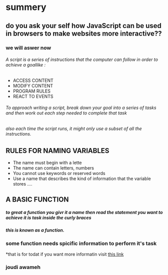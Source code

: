 # summery
## do you ask your self  how JavaScript can be used in browsers to make websites more interactive??
### we will aswer now
###### A script is a series of instructions that the computer can follow in order to achieve a goallike : 
- ACCESS CONTENT 
- MODIFY CONTENT
- PROGRAM RULES 
- REACT TO EVENTS 
###### To approach writing a script, break down your goal into a series of tasks and then work out each step needed to complete that task 
###### also each time the script runs, it might only use a subset of all the instructions. 
## RULES FOR NAMING VARIABLES
- The name must begin with a lette
- The name can contain letters, numbers
- You cannot use keywords or reserved words
- Use a name that describes the kind of information that the variable stores
....
## A BASIC FUNCTION
##### to great a function you givr it a name then read the statement you want to achieve it is task inside the curly braces 
##### this is known as a function.
### some function needs spicific information to perform it's task
*that is for todat if you want more informatin visit [this link](https://slack-files.com/files-pri-safe/TNGRRLUMA-F019FCD3MMG/ducket_javascript.pdf?c=1598422784-75d57ab5df0a7e81)
### joudi awameh
